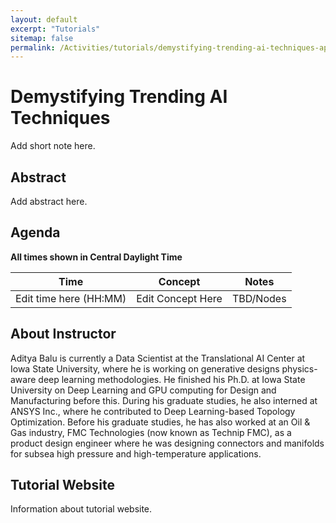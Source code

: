```yaml
---
layout: default
excerpt: "Tutorials"
sitemap: false
permalink: /Activities/tutorials/demystifying-trending-ai-techniques-apr-2023/ 
---
```


# Demystifying Trending AI Techniques

Add short note here.

## Abstract
Add abstract here.

## Agenda

**All times shown in Central Daylight Time**

| Time                   | Concept           | Notes     |
|------------------------|-------------------|-----------|
| Edit time here (HH:MM) | Edit Concept Here | TBD/Nodes |
 

## About Instructor

Aditya Balu is currently a Data Scientist at the Translational AI Center at Iowa State University, where he is working on generative designs physics-aware deep learning methodologies. He finished his Ph.D. at Iowa State University on Deep Learning and GPU computing for Design and Manufacturing before this. During his graduate studies, he also interned at ANSYS Inc., where he contributed to Deep Learning-based Topology Optimization. Before his graduate studies, he has also worked at an Oil & Gas industry, FMC Technologies (now known as Technip FMC), as a product design engineer where he was designing connectors and manifolds for subsea high pressure and high-temperature applications.

## Tutorial Website

Information about tutorial website.

